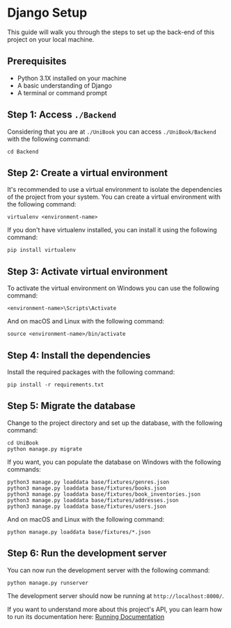 # Django Setup
This guide will walk you through the steps to set up the back-end of this project on your local machine.

## Prerequisites
- Python 3.1X installed on your machine
- A basic understanding of Django
- A terminal or command prompt

## Step 1: Access `./Backend`
Considering that you are at `./UniBook` you can access `./UniBook/Backend` with the following command:
```
cd Backend
```

## Step 2: Create a virtual environment
It's recommended to use a virtual environment to isolate the dependencies of the project from your system. You can create a virtual environment with the following command:
```
virtualenv <environment-name>
```

If you don't have virtualenv installed, you can install it using the following command:
```
pip install virtualenv
```

## Step 3: Activate virtual environment

To activate the virtual environment on Windows you can use the following command:
```
<environment-name>\Scripts\Activate
```

And on macOS and Linux with the following command:
```
source <environment-name>/bin/activate
```

## Step 4: Install the dependencies
Install the required packages with the following command:

```
pip install -r requirements.txt
```

## Step 5: Migrate the database
Change to the project directory and set up the database, with the following command:

```
cd UniBook
python manage.py migrate
```

If you want, you can populate the database on Windows with the following commands:
```
python3 manage.py loaddata base/fixtures/genres.json
python3 manage.py loaddata base/fixtures/books.json
python3 manage.py loaddata base/fixtures/book_inventories.json
python3 manage.py loaddata base/fixtures/addresses.json
python3 manage.py loaddata base/fixtures/users.json
```

And on macOS and Linux with the following command:
```
python manage.py loaddata base/fixtures/*.json
```


## Step 6: Run the development server
You can now run the development server with the following command:
```
python manage.py runserver
```

The development server should now be running at `http://localhost:8000/`.

If you want to understand more about this project's API, you can learn how to run its documentation here: [Running Documentation](./UniBook/base/api/documentation/README.md)
